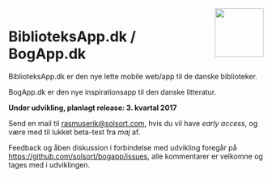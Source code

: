 <img src=http://bogapp.solsort.com/icon.png width=96 height=96 align=right>

# BiblioteksApp.dk / BogApp.dk

BiblioteksApp.dk er den nye lette mobile web/app til de danske biblioteker.

BogApp.dk er den nye inspirationsapp til den danske litteratur.

**Under udvikling, planlagt release: 3. kvartal 2017**

Send en mail til rasmuserik@solsort.com, hvis du vil have *early access*, og være med til lukket beta-test fra *maj* af.

Feedback og åben diskussion i forbindelse med udvikling foregår på <https://github.com/solsort/bogapp/issues>, alle kommentarer er velkomne og tages med i udviklingen.
